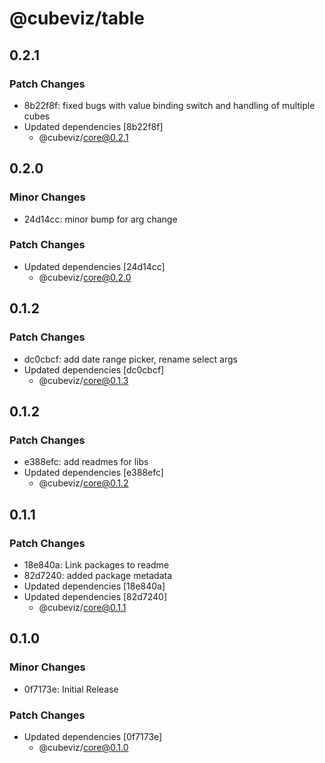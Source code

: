 # @cubeviz/table

## 0.2.1

### Patch Changes

- 8b22f8f: fixed bugs with value binding switch and handling of multiple cubes
- Updated dependencies [8b22f8f]
  - @cubeviz/core@0.2.1

## 0.2.0

### Minor Changes

- 24d14cc: minor bump for arg change

### Patch Changes

- Updated dependencies [24d14cc]
  - @cubeviz/core@0.2.0

## 0.1.2

### Patch Changes

- dc0cbcf: add date range picker, rename select args
- Updated dependencies [dc0cbcf]
  - @cubeviz/core@0.1.3

## 0.1.2

### Patch Changes

- e388efc: add readmes for libs
- Updated dependencies [e388efc]
  - @cubeviz/core@0.1.2

## 0.1.1

### Patch Changes

- 18e840a: Link packages to readme
- 82d7240: added package metadata
- Updated dependencies [18e840a]
- Updated dependencies [82d7240]
  - @cubeviz/core@0.1.1

## 0.1.0

### Minor Changes

- 0f7173e: Initial Release

### Patch Changes

- Updated dependencies [0f7173e]
  - @cubeviz/core@0.1.0
